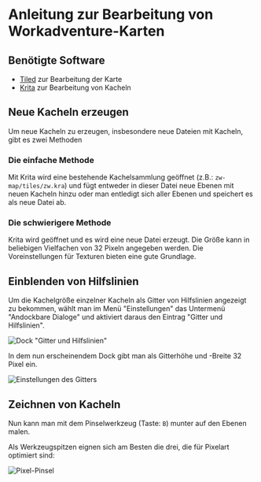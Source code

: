 # Anleitung zur Bearbeitung von Workadventure-Karten

## Benötigte Software

* [Tiled](https://www.mapeditor.org/) zur Bearbeitung der Karte
* [Krita](https://krita.org/en/) zur Bearbeitung von Kacheln

## Neue Kacheln erzeugen

Um neue Kacheln zu erzeugen, insbesondere neue Dateien mit Kacheln, gibt es
zwei Methoden

### Die einfache Methode

Mit Krita wird eine bestehende Kachelsammlung geöffnet (z.B.:
`zw-map/tiles/zw.kra`) und fügt entweder in dieser Datei neue Ebenen mit neuen
Kacheln hinzu oder man entledigt sich aller Ebenen und speichert es als neue
Datei ab.

### Die schwierigere Methode

Krita wird geöffnet und es wird eine neue Datei erzeugt. Die Größe kann in
beliebigen Vielfachen von 32 Pixeln angegeben werden. Die Voreinstellungen für
Texturen bieten eine gute Grundlage.

## Einblenden von Hilfslinien

Um die Kachelgröße einzelner Kacheln als Gitter von Hilfslinien angezeigt zu
bekommen, wählt man im Menü "Einstellungen" das Untermenü "Andockbare Dialoge"
und aktiviert daraus den Eintrag "Gitter und Hilfslinien".

![Dock "Gitter und Hilfslinien"](tut_screenshots/dock_grid.png)

In dem nun erscheinendem Dock gibt man als Gitterhöhe und -Breite 32 Pixel ein.

![Einstellungen des Gitters](tut_screenshots/grid_settings.png)

## Zeichnen von Kacheln

Nun kann man mit dem Pinselwerkzeug (Taste: `B`) munter auf den Ebenen malen.

Als Werkzeugspitzen eignen sich am Besten die drei, die für Pixelart optimiert
sind:

![Pixel-Pinsel](tut_screenshots/pixelbrushes.png)
